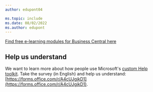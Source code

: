 ```yaml
---
author: edupont04

ms.topic: include
ms.date: 08/02/2022
ms.author: edupont
---
```

[Find free e-learning modules for Business Central here](/learn/dynamics365/business-central)

## Help us understand

We want to learn more about how people use Microsoft's [custom Help toolkit](https://github.com/microsoft/dynamics365smb-custom-help). Take the survey (in English) and help us understand: [https://forms.office.com/r/A4cUJgjkD1](https://forms.office.com/r/A4cUJgjkD1).  


